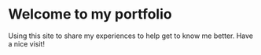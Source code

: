 # Welcome to my portfolio

Using this site to share my experiences to help get to know me better. Have a nice visit!
